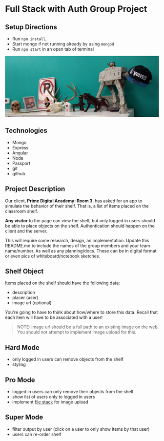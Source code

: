 # Full Stack with Auth Group Project

Setup Directions
-----------
* Run `npm install`,
* Start mongo if not running already by using `mongod`
* Run `npm start` in an open tab of terminal

![our shelf](tauShelf.png)

Technologies
------------
* Mongo
* Express
* Angular
* Node
* Passport
* git
* github

Project Description
-------------------
Our client, **Prime Digital Academy: Room 3**, has asked for an app to simulate the behavior of their shelf. That is, a list of items placed on the classroom shelf.

**Any visitor** to the page can view the shelf, but only logged in users should be able to place objects on the shelf. Authentication should happen on the client and the server.

This will require some research, design, an implementation. Update this README.md to include the names of the group members and your team name/number. As well as any planning/docs. These can be in digital format or even pics of whiteboard/notebook sketches.

Shelf Object
------------
Items placed on the shelf should have the following data:

* description
* placer (user)
* image url (optional)

You're going to have to think about how/where to store this data. Recall that each item will have to be associated with a user!

> NOTE: Image url should be a full path to an existing image on the web. You should not attempt to implement image upload for this.

Hard Mode
----------
* only logged in users can remove objects from the shelf
* styling

Pro Mode
--------
* logged in users can only remove their objects from the shelf
* show list of users only to logged in users
* implement [file stack](https://www.npmjs.com/package/filestack-js) for image upload

Super Mode
----------
* filter output by user (click on a user to only show items by that user)
* users can re-order shelf
